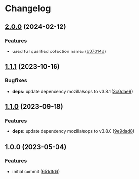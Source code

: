 # Changelog

## [2.0.0](https://github.com/rolehippie/sops/compare/v1.1.1...v2.0.0) (2024-02-12)


### Features

* used full qualified collection names ([b37614d](https://github.com/rolehippie/sops/commit/b37614d86512549452a90290ca376d35f09da7a9))

## [1.1.1](https://github.com/rolehippie/sops/compare/v1.1.0...v1.1.1) (2023-10-16)


### Bugfixes

* **deps:** update dependency mozilla/sops to v3.8.1 ([3c0dae9](https://github.com/rolehippie/sops/commit/3c0dae9902a6ff9a79f211511b7724188c949d23))

## [1.1.0](https://github.com/rolehippie/sops/compare/v1.0.0...v1.1.0) (2023-09-18)


### Features

* **deps:** update dependency mozilla/sops to v3.8.0 ([9e9dad8](https://github.com/rolehippie/sops/commit/9e9dad8bba1321c75c564104a0da79ddcf7c877d))

## 1.0.0 (2023-05-04)


### Features

* initial commit ([651dfd6](https://github.com/rolehippie/sops/commit/651dfd67058332edb58ef654bec8acac5e495178))
